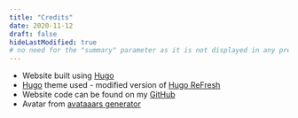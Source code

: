 ```yaml
---
title: "Credits"
date: 2020-11-12
draft: false
hideLastModified: true
# no need for the "summary" parameter as it is not displayed in any previews
---
```


- Website built using [Hugo](https://gohugo.io/)
- [Hugo](https://gohugo.io/) theme used - modified version of [Hugo ReFresh](https://themes.gohugo.io/hugo-refresh/)
- Website code can be found on my [GitHub](https://github.com/trisha0996/trishafernandes-blog)
- Avatar from [avataaars generator](https://getavataaars.com/)
